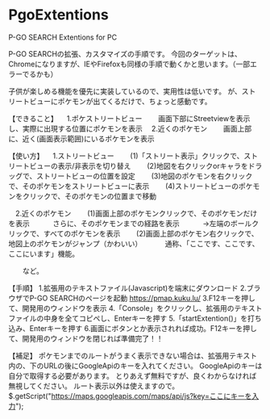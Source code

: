 # PgoExtentions
P-GO SEARCH Extentions for PC

P-GO SEARCHの拡張、カスタマイズの手順です。
今回のターゲットは、Chromeになりますが、IEやFirefoxも同様の手順で動くかと思います。（一部エラーでるかも）

子供が楽しめる機能を優先に実装しているので、実用性は低いです。
が、ストリートビューにポケモンが出てくるだけで、ちょっと感動です。

【できること】
　1.ポケストリートビュー
　　画面下部にStreetviewを表示し、実際に出現する位置にポケモンを表示
　2.近くのポケモン
　　画面上部に、近く(画面表示範囲)にいるポケモンを表示

【使い方】
　1.ストリートビュー
　　(1)「ストリート表示」クリックで、ストリートビューの表示/非表示を切り替え
　　(2)地図を右クリックorキャラをドラッグで、ストリートビューの位置を設定
　　(3)地図のポケモンを右クリックで、そのポケモンをストリートビューに表示
　　(4)ストリートビューのポケモンをクリックで、そのポケモンの位置まで移動

　2.近くのポケモン
　　(1)画面上部のポケモンクリックで、そのポケモンだけを表示
　　　さらに、そのポケモンまでの経路を表示
　　　→左端のボールクリックで、すべてのポケモンを表示
　　(2)画面上部のポケモン右クリックで、地図上のポケモンがジャンプ（かわいい）
　　　通称、「ここです、ここです、ここにいます」機能。

　　など。

【手順】
1.拡張用のテキストファイル(Javascript)を端末にダウンロード
2.ブラウザでP-GO SEARCHのページを起動 https://pmap.kuku.lu/
3.F12キーを押して、開発用のウィンドウを表示
4.「Console」をクリックし、拡張用のテキストファイルの中身を全てコピペし、Enterキーを押す
5.「startExtention()」を打ち込み、Enterキーを押す
6.画面にボタンとか表示されれば成功。F12キーを押して、開発用のウィンドウを閉じれば準備完了！！

【補足】
ポケモンまでのルートがうまく表示できない場合は、拡張用テキスト内の、下のURLの後にGoogleApiのキーを入れてください。
GoogleApiのキーは自分で取得する必要があります。
とりあえず無料ですが、良くわからなければ無視してください。
ルート表示以外は使えますので。
$.getScript("https://maps.googleapis.com/maps/api/js?key=ここにキーを入力");

